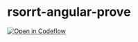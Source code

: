 # rsorrt-angular-prove


<a href="https:///pr.new/rsorrt/rsorrt-angular-prove">
  <img
    alt="Open in Codeflow"
    src="https://developer.stackblitz.com/img/open_in_codeflow_small.svg"
  />
</a>
